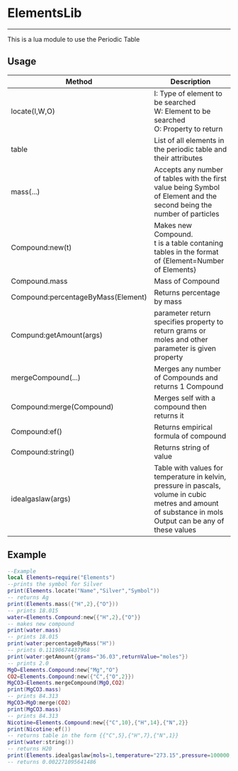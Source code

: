# ElementsLib

---
This is a lua module to use the Periodic Table

## Usage

|Method                |Description|
| ------------------- |  ---------------------------------------------------- |
|locate(I,W,O)| I: Type of element to be searched </br> W: Element to be searched </br> O: Property to return|
|table|List of all elements in the periodic table and their attributes|
|mass(...)|Accepts any number of tables with the first value being Symbol of Element and the second being the number of particles|
|Compound:new(t)|Makes new Compound. </br> t is a table contaning tables in the format of {Element=Number of Elements}|
|Compound.mass|Mass of Compound|
|Compound:percentageByMass(Element)|Returns percentage by mass |
|Compund:getAmount(args)|parameter return specifies property to return grams or moles and other parameter is given property|
|mergeCompound(...)|Merges any number of Compounds and returns 1 Compound|
|Compound:merge(Compound)|Merges self with a compound then returns it|
|Compound:ef()|Returns empirical formula of compound|
|Compound:string()|Returns string of value|
|idealgaslaw(args)|Table with values for temperature in kelvin, pressure in pascals, volume in cubic metres and amount of substance in mols</br>Output can be any of these values|

## Example

```lua
--Example
local Elements=require("Elements")
--prints the symbol for Silver
print(Elements.locate("Name","Silver","Symbol"))
-- returns Ag
print(Elements.mass({"H",2},{"O"}))
-- prints 18.015
water=Elements.Compound:new{{"H",2},{"O"}}
-- makes new compound
print(water.mass)
-- prints 18.015
print(water:percentageByMass("H"))
-- prints 0.11190674437968
print(water:getAmount{grams="36.03",returnValue="moles"})
-- prints 2.0
MgO=Elements.Compound:new{"Mg","O"}
CO2=Elements.Compound:new({"C",{"O",2}})
MgCO3=Elements.mergeCompound(MgO,CO2)
print(MgCO3.mass)
-- prints 84.313
MgCO3=MgO:merge(CO2)
print(MgCO3.mass)
-- prints 84.313
Nicotine=Elements.Compound:new{{"C",10},{"H",14},{"N",2}}
print(Nicotine:ef())
-- returns table in the form {{"C",5},{"H",7},{"N",1}}
print(water:string())
-- returns H20
print(Elements.idealgaslaw{mols=1,temperature="273.15",pressure=100000,output="volume"})
-- returns 0.002271095641486
```
